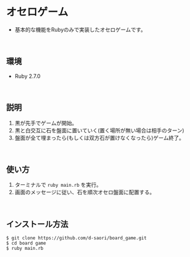 # オセロゲーム
- 基本的な機能をRubyのみで実装したオセロゲームです。
<br>

## 環境
- Ruby 2.7.0
<br>

## 説明
1. 黒が先手でゲームが開始。
2. 黒と白交互に石を盤面に置いていく(置く場所が無い場合は相手のターン)
3. 盤面が全て埋まったら(もしくは双方石が置けなくなったら)ゲーム終了。
<br>

## 使い方
1. ターミナルで `ruby main.rb` を実行。
2. 画面のメッセージに従い、石を順次オセロ盤面に配置する。
<br>

## インストール方法
```
$ git clone https://github.com/d-saori/board_game.git
$ cd board game
$ ruby main.rb
```
